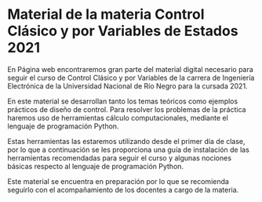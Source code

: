 # Material de la materia Control Clásico y por Variables de Estados 2021

En Página web encontraremos gran parte del material digital necesario para seguir el curso de Control Clásico y por Variables de  la carrera de Ingeniería Electrónica de la Universidad Nacional de Río Negro para la cursada 2021.

En este material se desarrollan tanto los temas teóricos como ejemplos prácticos de diseño de control. Para resolver los problemas de la práctica haremos uso de herramientas cálculo computacionales, mediante el lenguaje de programación Python.

Estas herramientas las estaremos utilizando desde el primer día de clase, por lo que a continuación se les proporciona una guía de instalación de las herramientas recomendadas para seguir el curso y algunas nociones básicas respecto al lenguaje de programación Python.

Este material se encuentra en preparación por lo que se recomienda seguirlo con el acompañamiento de los docentes a cargo de la materia.
